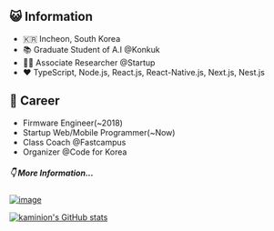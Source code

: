 ## 😺 Information
- 🇰🇷 Incheon, South Korea 
- 📚 Graduate Student of A.I @Konkuk
- 👨‍💻 Associate Researcher @Startup
- ❤️ TypeScript, Node.js, React.js, React-Native.js, Next.js, Nest.js

## 📑 Career
- Firmware Engineer(~2018)
- Startup Web/Mobile Programmer(~Now)
- Class Coach @Fastcampus
- Organizer @Code for Korea 

##### 👇 More Information...
[![image](https://img.shields.io/badge/rocketpunch-%EC%95%88%EC%A4%91%EC%9B%90-6F8DFF?style=flat&logo=apache%20rocketmq&labelColor=4E61FF&logoColor=ffffff)](https://www.rocketpunch.com/@0ba6267fe8ff422b)


[![kaminion's GitHub stats](https://github-readme-stats.vercel.app/api?username=kaminion)](https://github.com/kaminion)


